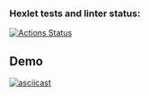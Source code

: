 ### Hexlet tests and linter status:
[![Actions Status](https://github.com/TimoEvt/qa-auto-engineer-javascript-project-87/actions/workflows/hexlet-check.yml/badge.svg)](https://github.com/TimoEvt/qa-auto-engineer-javascript-project-87/actions)

## Demo

[![asciicast](https://asciinema.org/a/H0eB0pDCZwHAJjc1FGsrHQ9jc.svg)](https://asciinema.org/a/H0eB0pDCZwHAJjc1FGsrHQ9jc)
